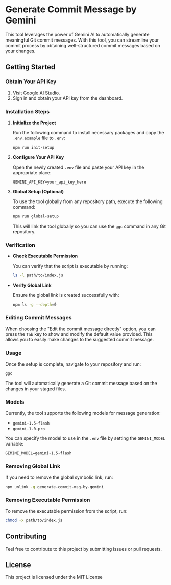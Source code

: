# Generate Commit Message by Gemini

This tool leverages the power of Gemini AI to automatically generate meaningful Git commit messages. With this tool, you can streamline your commit process by obtaining well-structured commit messages based on your changes.

## Getting Started

### Obtain Your API Key

1. Visit [Google AI Studio](https://ai.google.dev/aistudio).
2. Sign in and obtain your API key from the dashboard.

### Installation Steps

1. **Initialize the Project**

   Run the following command to install necessary packages and copy the `.env.example` file to `.env`:

   ```bash
   npm run init-setup
   ```

2. **Configure Your API Key**

   Open the newly created `.env` file and paste your API key in the appropriate place:

   ```
   GEMINI_API_KEY=your_api_key_here
   ```

3. **Global Setup (Optional)**

   To use the tool globally from any repository path, execute the following command:

   ```bash
   npm run global-setup
   ```

   This will link the tool globally so you can use the `ggc` command in any Git repository.

### Verification

- **Check Executable Permission**

  You can verify that the script is executable by running:

  ```bash
  ls -l path/to/index.js
  ```

- **Verify Global Link**

  Ensure the global link is created successfully with:

  ```bash
  npm ls -g --depth=0
  ```

### Editing Commit Messages

When choosing the "Edit the commit message directly" option, you can press the `Tab` key to show and modify the default value provided. This allows you to easily make changes to the suggested commit message.

### Usage

Once the setup is complete, navigate to your repository and run:

```bash
ggc
```

The tool will automatically generate a Git commit message based on the changes in your staged files.

### Models

Currently, the tool supports the following models for message generation:

- `gemini-1.5-flash`
- `gemini-1.0-pro`

You can specify the model to use in the `.env` file by setting the `GEMINI_MODEL` variable:

```
GEMINI_MODEL=gemini-1.5-flash
```

### Removing Global Link

If you need to remove the global symbolic link, run:

```bash
npm unlink -g generate-commit-msg-by-gemini
```

### Removing Executable Permission

To remove the executable permission from the script, run:

```bash
chmod -x path/to/index.js
```

## Contributing

Feel free to contribute to this project by submitting issues or pull requests.

## License

This project is licensed under the MIT License
